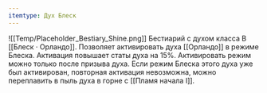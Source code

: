 ```yaml
---
itemtype: Дух Блеск
---
```

![[Temp/Placeholder_Bestiary_Shine.png]]
Бестиарий с духом класса B [[Блеск · Орландо]]. Позволяет активировать духа [[Орландо]] в режиме Блеска. Активация повышает статы духа на 15%. Активировать режим можно только после призыва духа. Если режим Блеска этого духа уже был активирован, повторная активация невозможна, можно переплавить в пыль духа в горне с [[Пламя начала I]].
